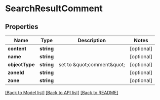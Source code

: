 # SearchResultComment

## Properties
Name | Type | Description | Notes
------------ | ------------- | ------------- | -------------
**content** | **string** |  | [optional] 
**name** | **string** |  | [optional] 
**objectType** | **string** | set to \&quot;comment\&quot; | [optional] 
**zoneId** | **string** |  | [optional] 
**zone** | **string** |  | [optional] 

[[Back to Model list]](../README.md#documentation-for-models) [[Back to API list]](../README.md#documentation-for-api-endpoints) [[Back to README]](../README.md)


